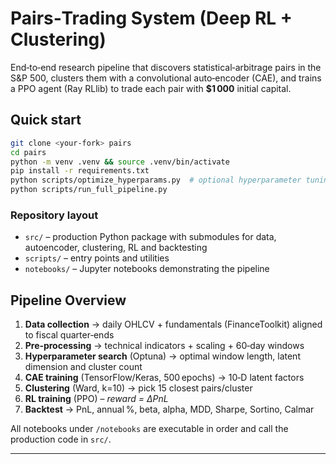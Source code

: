 
# Pairs‑Trading System (Deep RL + Clustering)

End‑to‑end research pipeline that discovers statistical‑arbitrage pairs in the S&P 500, clusters them with a convolutional auto‑encoder (CAE), and trains a PPO agent (Ray RLlib) to trade each pair with **$1 000** initial capital.

## Quick start

```bash
git clone <your‑fork> pairs
cd pairs
python -m venv .venv && source .venv/bin/activate
pip install -r requirements.txt
python scripts/optimize_hyperparams.py  # optional hyperparameter tuning
python scripts/run_full_pipeline.py
```
### Repository layout
- `src/` – production Python package with submodules for data, autoencoder, clustering, RL and backtesting
- `scripts/` – entry points and utilities
- `notebooks/` – Jupyter notebooks demonstrating the pipeline

## Pipeline Overview

1. **Data collection** → daily OHLCV + fundamentals (FinanceToolkit) aligned to fiscal quarter‑ends
2. **Pre‑processing** → technical indicators + scaling + 60‑day windows
3. **Hyperparameter search** (Optuna) → optimal window length, latent dimension and cluster count
4. **CAE training** (TensorFlow/Keras, 500 epochs) → 10‑D latent factors
5. **Clustering** (Ward, k=10) → pick 15 closest pairs/cluster
6. **RL training** (PPO) – *reward = ΔPnL*
7. **Backtest** → PnL, annual %, beta, alpha, MDD, Sharpe, Sortino, Calmar

All notebooks under `/notebooks` are executable in order and call the production code in `src/`.

---
